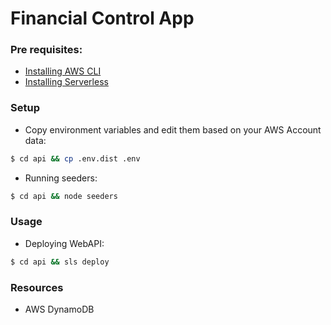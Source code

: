 # Financial Control App

### Pre requisites:

- [Installing AWS CLI](https://docs.aws.amazon.com/cli/latest/userguide/cli-chap-install.html)
- [Installing Serverless](https://serverless.com/framework/docs/getting-started/)

### Setup

- Copy environment variables and edit them based on your AWS Account data:

```bash
$ cd api && cp .env.dist .env
```

- Running seeders:

```bash
$ cd api && node seeders
```

### Usage

- Deploying WebAPI:

```bash
$ cd api && sls deploy
```

### Resources

- AWS DynamoDB

